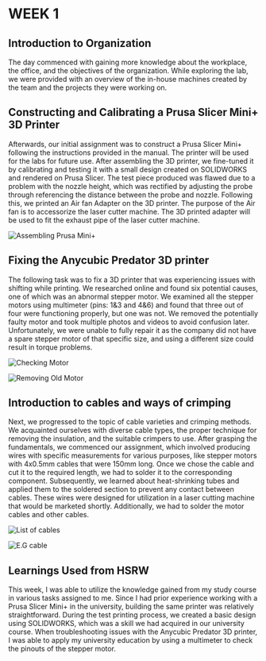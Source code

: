 # WEEK 1
##  Introduction to Organization    

The day commenced with gaining more knowledge about the workplace, the office, and the objectives of the organization. While exploring the lab, we were provided with an overview of the in-house machines created by the team and the projects they were working on. 

##  Constructing and Calibrating a Prusa Slicer Mini+ 3D Printer
Afterwards, our initial assignment was to construct a Prusa Slicer Mini+ following the instructions provided in the manual. The printer will be used for the labs for future use. After assembling the 3D printer, we fine-tuned it by calibrating and testing it with a small design created on SOLIDWORKS and rendered on Prusa Slicer. The test piece produced was flawed due to a problem with the nozzle height, which was rectified by adjusting the probe through referencing the distance between the probe and nozzle. Following this, we printed an Air fan Adapter on the 3D printer. The purpose of the Air fan is to accessorize the laser cutter machine. The 3D printed adapter will be used to fit the exhaust pipe of the laser cutter machine. 

![](assembling%20prussa%20mini%2B.jpeg "Assembling Prusa Mini+")

[](prusamini%2B.jpg "Assembled Prusa Mini+" )

##  Fixing the Anycubic Predator 3D printer  
The following task was to fix a 3D printer that was experiencing issues with shifting while printing. We researched online and found six potential causes, one of which was an abnormal stepper motor. We examined all the stepper motors using multimeter (pins: 1&3 and 4&6) and found that three out of four were functioning properly, but one was not. We removed the potentially faulty motor and took multiple photos and videos to avoid confusion later. Unfortunately, we were unable to fully repair it as the company did not have a spare stepper motor of that specific size, and using a different size could result in torque problems.

![](printer%20fixing.jpg "Checking Motor" )

![](old%20motor.jpg "Removing Old Motor" )


## Introduction to cables and ways of crimping
Next, we progressed to the topic of cable varieties and crimping methods. We acquainted ourselves with diverse cable types, the proper technique for removing the insulation, and the suitable crimpers to use. After grasping the fundamentals, we commenced our assignment, which involved producing wires with specific measurements for various purposes, like stepper motors with 4x0.5mm cables that were 150mm long. Once we chose the cable and cut it to the required length, we had to solder it to the corresponding component. Subsequently, we learned about heat-shrinking tubes and applied them to the soldered section to prevent any contact between cables. These wires were designed for utilization in a laser cutting machine that would be marketed shortly. Additionally, we had to solder the motor cables and other cables.

![](crimping%20list.jpg "List of cables")

![](Cable%20e.g.jpg "E.G cable")

## Learnings Used from HSRW

This week, I was able to utilize the knowledge gained from my study course in various tasks assigned to me. Since I had prior experience working with a Prusa Slicer Mini+ in the university, building the same printer was relatively straightforward. During the test printing process, we created a basic design using SOLIDWORKS, which was a skill we had acquired in our university course. 
When troubleshooting issues with the Anycubic Predator 3D printer, I was able to apply my university education by using a multimeter to check the pinouts of the stepper motor.